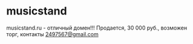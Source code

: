 # musicstand
musicstand.ru - отличный домен!!!
Продается, 30 000 руб., возможен торг, контакты 2497567@gmail.com

